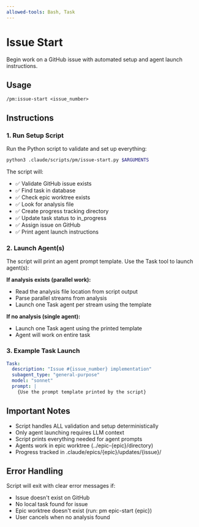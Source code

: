 ```yaml
---
allowed-tools: Bash, Task
---
```


# Issue Start

Begin work on a GitHub issue with automated setup and agent launch instructions.

## Usage
```
/pm:issue-start <issue_number>
```

## Instructions

### 1. Run Setup Script

Run the Python script to validate and set up everything:

```bash
python3 .claude/scripts/pm/issue-start.py $ARGUMENTS
```

The script will:
- ✅ Validate GitHub issue exists
- ✅ Find task in database
- ✅ Check epic worktree exists
- ✅ Look for analysis file
- ✅ Create progress tracking directory
- ✅ Update task status to in_progress
- ✅ Assign issue on GitHub
- ✅ Print agent launch instructions

### 2. Launch Agent(s)

The script will print an agent prompt template. Use the Task tool to launch agent(s):

**If analysis exists (parallel work):**
- Read the analysis file location from script output
- Parse parallel streams from analysis
- Launch one Task agent per stream using the template

**If no analysis (single agent):**
- Launch one Task agent using the printed template
- Agent will work on entire task

### 3. Example Task Launch

```yaml
Task:
  description: "Issue #{issue_number} implementation"
  subagent_type: "general-purpose"
  model: "sonnet"
  prompt: |
    {Use the prompt template printed by the script}
```

## Important Notes

- Script handles ALL validation and setup deterministically
- Only agent launching requires LLM context
- Script prints everything needed for agent prompts
- Agents work in epic worktree (../epic-{epic}/directory)
- Progress tracked in .claude/epics/{epic}/updates/{issue}/

## Error Handling

Script will exit with clear error messages if:
- Issue doesn't exist on GitHub
- No local task found for issue
- Epic worktree doesn't exist (run: pm epic-start {epic})
- User cancels when no analysis found
